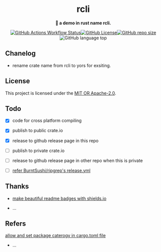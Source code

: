 <div align="center">
  <h1>rcli</h1>
  <p>
    <strong>🤖 a demo in rust name rcli.</strong>
  </p>
  
  [![GitHub Actions Workflow Status](https://img.shields.io/github/actions/workflow/status/ymc-github/rcli/test.yml?label=test&color=ff69b4&logo=Github&logoColor=ff69b4&style=popout-square)](https://github.com/ymc-github/rcli)[![GitHub License](https://img.shields.io/github/license/ymc-github/rcli.svg?label=license&color=ff69b4&logo=Github&logoColor=ff69b4&style=popout-square)](https://github.com/ymc-github/rcli/LICENSE)[![GitHub repo size](https://img.shields.io/github/repo-size/ymc-github/rcli.svg?label=gh%20size&color=ff69b4&logo=Github&logoColor=ff69b4&style=popout-square)](https://github.com/ymc-github/rcli)![GitHub language top](https://img.shields.io/github/languages/top/ymc-github/rcli.svg?color=ff69b4&logo=Github&logoColor=ff69b4&style=popout-square)
</div>

## Chanelog

- rename crate name from rcli to yors for exsiting.

## License

This project is licensed under the [MIT OR Apache-2.0](./LICENSE).

## Todo

- [x] code for cross platform compiling
- [x] publish to public crate.io
- [x] release to github release page in this repo

- [ ] publish to private crate.io
- [ ] release to github release page in other repo when this is private
- [ ] [refer BurntSushi/ripgrep's release.yml](https://github.com/BurntSushi/ripgrep/blob/master/.github/workflows/release.yml)

## Thanks

- [make beautiful readme badges with shields.io](https://shields.io/)

- ...

## Refers

[allow and set package caterogy in cargo.toml file](https://crates.io/category_slugs)

- ...
